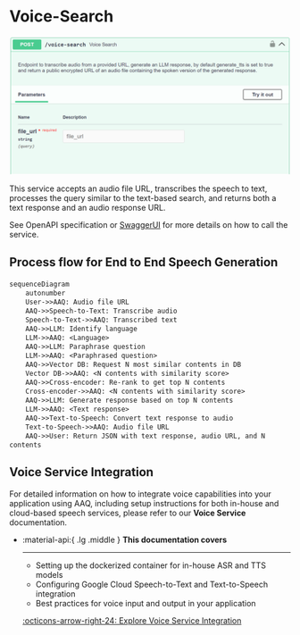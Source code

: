 # Voice-Search

![Voice-Search endpoint](./voice-search.png)

This service accepts an audio file URL, transcribes the speech to text, processes the query similar to the text-based search, and returns both a text response and an audio response URL.

See OpenAPI specification or [SwaggerUI](index.md/#swaggerui) for more details on how to call the service.

## Process flow for End to End Speech Generation

```mermaid
sequenceDiagram
    autonumber
    User->>AAQ: Audio file URL
    AAQ->>Speech-to-Text: Transcribe audio
    Speech-to-Text->>AAQ: Transcribed text
    AAQ->>LLM: Identify language
    LLM->>AAQ: <Language>
    AAQ->>LLM: Paraphrase question
    LLM->>AAQ: <Paraphrased question>
    AAQ->>Vector DB: Request N most similar contents in DB
    Vector DB->>AAQ: <N contents with similarity score>
    AAQ->>Cross-encoder: Re-rank to get top N contents
    Cross-encoder->>AAQ: <N contents with similarity score>
    AAQ->>LLM: Generate response based on top N contents
    LLM->>AAQ: <Text response>
    AAQ->>Text-to-Speech: Convert text response to audio
    Text-to-Speech->>AAQ: Audio file URL
    AAQ->>User: Return JSON with text response, audio URL, and N contents
```

## Voice Service Integration

For detailed information on how to integrate voice capabilities into your application using AAQ, including setup instructions for both in-house and cloud-based speech services, please refer to our **Voice Service** documentation.

<div class="grid cards" markdown>

- :material-api:{ .lg .middle } __This documentation covers__

    ---

    - Setting up the dockerized container for in-house ASR and TTS models
    - Configuring Google Cloud Speech-to-Text and Text-to-Speech integration
    - Best practices for voice input and output in your application

    [:octicons-arrow-right-24: Explore Voice Service Integration](../voice-service/index.md)

</div>
